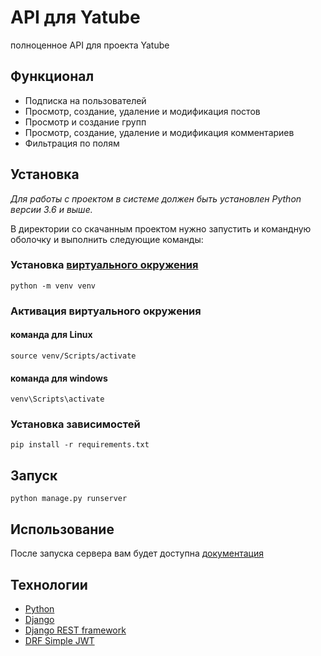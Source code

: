 # API для Yatube
полноценное API для проекта Yatube

## Функционал

* Подписка на пользователей
* Просмотр, создание, удаление и модификация постов
* Просмотр и создание групп
* Просмотр, создание, удаление и модификация комментариев
* Фильтрация по полям

## Установка

*Для работы с проектом в системе должен быть установлен Python версии 3.6 и выше.*

В директории со скачанным проектом нужно запустить и командную оболочку и выполнить следующие команды:

### Установка [виртуального окружения](https://docs.python.org/3/library/venv.html)
```shell
python -m venv venv
```

### Активация виртуального окружения
#### команда для Linux
```shell
source venv/Scripts/activate
```
#### команда для windows
```shell
venv\Scripts\activate
```

### Установка зависимостей
```shell
pip install -r requirements.txt
```


## Запуск

```shell
python manage.py runserver
```

## Использование

После запуска сервера вам будет доступна [документация](http://localhost:8000/redoc/)

## Технологии
* [Python](https://www.python.org/)
* [Django](https://www.djangoproject.com/)
* [Django REST framework](https://www.django-rest-framework.org/)
* [DRF Simple JWT](https://django-rest-framework-simplejwt.readthedocs.io/en/latest/)
